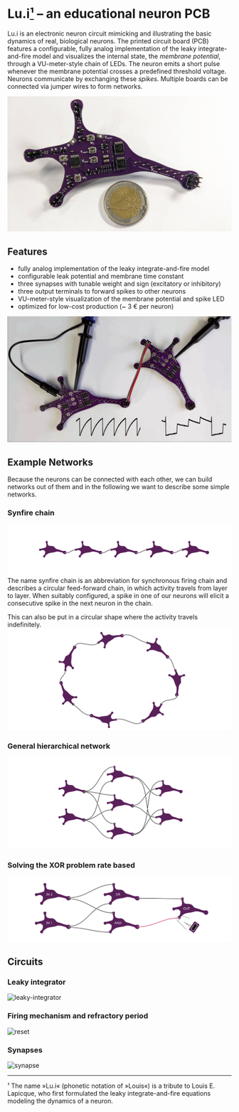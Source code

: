 # Lu.i[¹](#footnote-1) – an educational neuron PCB

Lu.i is an electronic neuron circuit mimicking and illustrating the basic dynamics of real, biological neurons.
The printed circuit board (PCB) features a configurable, fully analog implementation of the leaky integrate-and-fire model and visualizes the internal state, the *membrane potential*, through a VU-meter-style chain of LEDs.
The neuron emits a short pulse whenever the membrane potential crosses a predefined threshold voltage.
Neurons communicate by exchanging these *spikes*.
Multiple boards can be connected via jumper wires to form networks.

![](doc/photograph-coin.jpg)

## Features

- fully analog implementation of the leaky integrate-and-fire model
- configurable leak potential and membrane time constant
- three synapses with tunable weight and sign (excitatory or inhibitory)
- three output terminals to forward spikes to other neurons
- VU-meter-style visualization of the membrane potential and spike LED
- optimized for low-cost production (~ 3 € per neuron)

![](doc/animation.gif)

## Example Networks
Because the neurons can be connected with each other, we can build networks out of them and in the following we want to describe some simple networks.

### Synfire chain
![](doc/tikz/synfirechain.png)
The name synfire chain is an abbreviation for synchronous firing chain and describes a circular feed-forward chain, in which activity travels from layer to layer.
When suitably configured, a spike in one of our neurons will elicit a consecutive spike in the next neuron in the chain.

This can also be put in a circular shape where the activity travels indefinitely.
![](doc/tikz/synfirering.png)

### General hierarchical network
![](doc/tikz/hierarchical.png)

### Solving the XOR problem rate based
![](doc/tikz/hierarchical_xor.png)


## Circuits

### Leaky integrator
![leaky-integrator](https://user-images.githubusercontent.com/175670/189981274-81cd3b70-414f-4f70-bc67-193bad2581c4.png)

### Firing mechanism and refractory period
![reset](https://user-images.githubusercontent.com/175670/189981287-a6f1e051-edd6-414d-b50f-ba3afb94ade9.png)

### Synapses
![synapse](https://user-images.githubusercontent.com/175670/189981309-f7842ae6-b764-4464-a458-433a2358af77.png)

---

<a name="footnote-1">¹</a> The name »Lu.i« (phonetic notation of »Louis«) is a tribute to Louis E. Lapicque, who first formulated the leaky integrate-and-fire equations modeling the dynamics of a neuron.

